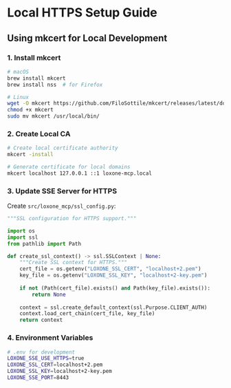 # Local HTTPS Setup Guide

## Using mkcert for Local Development

### 1. Install mkcert
```bash
# macOS
brew install mkcert
brew install nss  # for Firefox

# Linux
wget -O mkcert https://github.com/FiloSottile/mkcert/releases/latest/download/mkcert-v1.4.4-linux-amd64
chmod +x mkcert
sudo mv mkcert /usr/local/bin/
```

### 2. Create Local CA
```bash
# Create local certificate authority
mkcert -install

# Generate certificate for local domains
mkcert localhost 127.0.0.1 ::1 loxone-mcp.local
```

### 3. Update SSE Server for HTTPS
Create `src/loxone_mcp/ssl_config.py`:
```python
"""SSL configuration for HTTPS support."""

import os
import ssl
from pathlib import Path

def create_ssl_context() -> ssl.SSLContext | None:
    """Create SSL context for HTTPS."""
    cert_file = os.getenv("LOXONE_SSL_CERT", "localhost+2.pem")
    key_file = os.getenv("LOXONE_SSL_KEY", "localhost+2-key.pem")
    
    if not (Path(cert_file).exists() and Path(key_file).exists()):
        return None
    
    context = ssl.create_default_context(ssl.Purpose.CLIENT_AUTH)
    context.load_cert_chain(cert_file, key_file)
    return context
```

### 4. Environment Variables
```bash
# .env for development
LOXONE_SSE_USE_HTTPS=true
LOXONE_SSL_CERT=localhost+2.pem
LOXONE_SSL_KEY=localhost+2-key.pem
LOXONE_SSE_PORT=8443
```